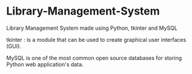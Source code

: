 # Library-Management-System

Library Management System made using Python, tkinter and MySQL  

tkinter : is a module that can be used to create graphical user interfaces (GUI). 

MySQL is one of the most common open source databases for storing Python web application's data.
